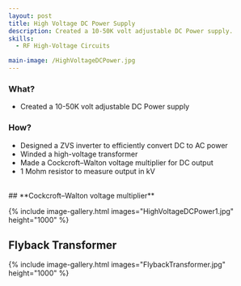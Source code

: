 ```yaml
---
layout: post
title: High Voltage DC Power Supply
description: Created a 10-50K volt adjustable DC Power supply.
skills: 
  - RF High-Voltage Circuits

main-image: /HighVoltageDCPower.jpg
---
```


### **What?**
 - Created a 10-50K volt adjustable DC Power supply

### **How?**
- Designed a ZVS inverter to efficiently convert DC to AC power
- Winded a high-voltage transformer
- Made a Cockcroft–Walton voltage multiplier for DC output
- 1 Mohm resistor to measure output in kV


<br>
## **Cockcroft–Walton voltage multiplier**

{% include image-gallery.html images="HighVoltageDCPower1.jpg" height="1000" %}

## **Flyback Transformer**
{% include image-gallery.html images="FlybackTransformer.jpg" height="1000" %}

